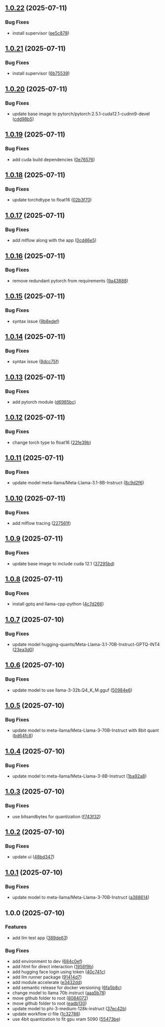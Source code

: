 ## [1.0.22](https://github.com/nishaero/mlflow-llm-demo/compare/v1.0.21...v1.0.22) (2025-07-11)

### Bug Fixes

* install supervisor ([ee5c878](https://github.com/nishaero/mlflow-llm-demo/commit/ee5c878ccd273f03f0ae74b043768c0102371b6e))

## [1.0.21](https://github.com/nishaero/mlflow-llm-demo/compare/v1.0.20...v1.0.21) (2025-07-11)

### Bug Fixes

* install supervisor ([6b75539](https://github.com/nishaero/mlflow-llm-demo/commit/6b755396151ab1ef17f1f22c28dee65cc764eb98))

## [1.0.20](https://github.com/nishaero/mlflow-llm-demo/compare/v1.0.19...v1.0.20) (2025-07-11)

### Bug Fixes

* update base image to pytorch/pytorch:2.5.1-cuda12.1-cudnn9-devel ([cdd98b5](https://github.com/nishaero/mlflow-llm-demo/commit/cdd98b508a5dbcc746d64fc13cbb646176b96701))

## [1.0.19](https://github.com/nishaero/mlflow-llm-demo/compare/v1.0.18...v1.0.19) (2025-07-11)

### Bug Fixes

* add cuda build dependencies ([0e76576](https://github.com/nishaero/mlflow-llm-demo/commit/0e765761e4e1393e82e68413c934c1f2336d1ddd))

## [1.0.18](https://github.com/nishaero/mlflow-llm-demo/compare/v1.0.17...v1.0.18) (2025-07-11)

### Bug Fixes

* update torchdtype to float16 ([02b3f70](https://github.com/nishaero/mlflow-llm-demo/commit/02b3f700111026ecfe80d29f92133a45cd57d695))

## [1.0.17](https://github.com/nishaero/mlflow-llm-demo/compare/v1.0.16...v1.0.17) (2025-07-11)

### Bug Fixes

* add mlflow along with the app ([0cd46e5](https://github.com/nishaero/mlflow-llm-demo/commit/0cd46e5e18fec65c024ff77716d77df272d68538))

## [1.0.16](https://github.com/nishaero/mlflow-llm-demo/compare/v1.0.15...v1.0.16) (2025-07-11)

### Bug Fixes

* remove redundant pytorch from requirements ([9a43888](https://github.com/nishaero/mlflow-llm-demo/commit/9a43888cba743781506878809317c7e3f28540ef))

## [1.0.15](https://github.com/nishaero/mlflow-llm-demo/compare/v1.0.14...v1.0.15) (2025-07-11)

### Bug Fixes

* syntax issue ([9b8edef](https://github.com/nishaero/mlflow-llm-demo/commit/9b8edef81997a727eb20333db76db17b5590dc6e))

## [1.0.14](https://github.com/nishaero/mlflow-llm-demo/compare/v1.0.13...v1.0.14) (2025-07-11)

### Bug Fixes

* syntax issue ([8dcc75f](https://github.com/nishaero/mlflow-llm-demo/commit/8dcc75fff9dd4b9b95768aacf4e2060970f64e98))

## [1.0.13](https://github.com/nishaero/mlflow-llm-demo/compare/v1.0.12...v1.0.13) (2025-07-11)

### Bug Fixes

* add pytorch module ([d6985bc](https://github.com/nishaero/mlflow-llm-demo/commit/d6985bc34c32c5ce4951a7e34902e45671be1012))

## [1.0.12](https://github.com/nishaero/mlflow-llm-demo/compare/v1.0.11...v1.0.12) (2025-07-11)

### Bug Fixes

* change torch type to float16 ([22fe39b](https://github.com/nishaero/mlflow-llm-demo/commit/22fe39b1d90eb42834ba5cb610d4548afe5e919b))

## [1.0.11](https://github.com/nishaero/mlflow-llm-demo/compare/v1.0.10...v1.0.11) (2025-07-11)

### Bug Fixes

* update model meta-llama/Meta-Llama-3.1-8B-Instruct ([8c9d2f6](https://github.com/nishaero/mlflow-llm-demo/commit/8c9d2f6c033553f0c6bc59f337bb0fe6eb03c920))

## [1.0.10](https://github.com/nishaero/mlflow-llm-demo/compare/v1.0.9...v1.0.10) (2025-07-11)

### Bug Fixes

* add mlflow tracing ([227561f](https://github.com/nishaero/mlflow-llm-demo/commit/227561f334df5fc824f0f1c46bf4d86f8992c7dd))

## [1.0.9](https://github.com/nishaero/mlflow-llm-demo/compare/v1.0.8...v1.0.9) (2025-07-11)

### Bug Fixes

* update base image to include cuda 12.1 ([37295bd](https://github.com/nishaero/mlflow-llm-demo/commit/37295bd788c44c86919818934640cff986987d28))

## [1.0.8](https://github.com/nishaero/mlflow-llm-demo/compare/v1.0.7...v1.0.8) (2025-07-11)

### Bug Fixes

* install gptq and llama-cpp-python ([4c7d266](https://github.com/nishaero/mlflow-llm-demo/commit/4c7d266b65589709d406ef9d71c6310e9930b4ba))

## [1.0.7](https://github.com/nishaero/mlflow-llm-demo/compare/v1.0.6...v1.0.7) (2025-07-10)

### Bug Fixes

* update model hugging-quants/Meta-Llama-3.1-70B-Instruct-GPTQ-INT4 ([23ea3d0](https://github.com/nishaero/mlflow-llm-demo/commit/23ea3d008eb2199ad421f204778ced6fb2aa9138))

## [1.0.6](https://github.com/nishaero/mlflow-llm-demo/compare/v1.0.5...v1.0.6) (2025-07-10)

### Bug Fixes

* update model to use llama-3-32b.Q4_K_M.gguf ([50984e6](https://github.com/nishaero/mlflow-llm-demo/commit/50984e68a6ad26568630bd84ded0a433f65ced9a))

## [1.0.5](https://github.com/nishaero/mlflow-llm-demo/compare/v1.0.4...v1.0.5) (2025-07-10)

### Bug Fixes

* update model to meta-llama/Meta-Llama-3-70B-Instruct with 8bit quant ([bd64fc8](https://github.com/nishaero/mlflow-llm-demo/commit/bd64fc854b03c98af7c69e389fa2d0fc3c3fdff6))

## [1.0.4](https://github.com/nishaero/mlflow-llm-demo/compare/v1.0.3...v1.0.4) (2025-07-10)

### Bug Fixes

* update model to meta-llama/Meta-Llama-3-8B-Instruct ([1ba92a8](https://github.com/nishaero/mlflow-llm-demo/commit/1ba92a8d179c46f5ba9a6d8d95e8e1f8080f335c))

## [1.0.3](https://github.com/nishaero/mlflow-llm-demo/compare/v1.0.2...v1.0.3) (2025-07-10)

### Bug Fixes

* use bitsandbytes for quantization ([f743f32](https://github.com/nishaero/mlflow-llm-demo/commit/f743f320306dd520c0b90762620d0ded87a29b59))

## [1.0.2](https://github.com/nishaero/mlflow-llm-demo/compare/v1.0.1...v1.0.2) (2025-07-10)

### Bug Fixes

* update ui ([48bd347](https://github.com/nishaero/mlflow-llm-demo/commit/48bd34730b1c727f8a4e821d91989108b1265f5a))

## [1.0.1](https://github.com/nishaero/mlflow-llm-demo/compare/v1.0.0...v1.0.1) (2025-07-10)

### Bug Fixes

* update model to meta-llama/Meta-Llama-3-70B-Instruct ([a388614](https://github.com/nishaero/mlflow-llm-demo/commit/a388614fa66dbb7a060caea0a85eaff02ef74eed))

## 1.0.0 (2025-07-10)

### Features

* add llm test app ([389de63](https://github.com/nishaero/mlflow-llm-demo/commit/389de63a79f3a3a36ed5235504a52c425621780d))

### Bug Fixes

* add environment to dev ([684c0ef](https://github.com/nishaero/mlflow-llm-demo/commit/684c0efb65bc451165882b1ed552c6d9660c63f7))
* add html for direct interaction ([1956f9b](https://github.com/nishaero/mlflow-llm-demo/commit/1956f9b03b93e626743a121c1696dd3c8b828e99))
* add hugging face login using token ([40c741c](https://github.com/nishaero/mlflow-llm-demo/commit/40c741c07003a2973b28d6810cf69078e1306ef4))
* add llm runner package ([91414d7](https://github.com/nishaero/mlflow-llm-demo/commit/91414d7e3bd3201b6595bf3764bc4b7df0037fdb))
* add module accelerate ([e3432dd](https://github.com/nishaero/mlflow-llm-demo/commit/e3432dd3e0988b6f12e2d1e032447d7c66a49f6a))
* add semantic release for docker versioning ([6fa5b8c](https://github.com/nishaero/mlflow-llm-demo/commit/6fa5b8c9ebf9a14a04048d13f638918e94137c16))
* change model to llama 70b instruct ([aaa5b78](https://github.com/nishaero/mlflow-llm-demo/commit/aaa5b7853e1843e463a162ba53c513e292b374e3))
* move github folder to root ([8084072](https://github.com/nishaero/mlflow-llm-demo/commit/8084072e4c9946a0d726206f3f56b89408e8a2c9))
* move github folder to root ([eadb130](https://github.com/nishaero/mlflow-llm-demo/commit/eadb13053dbfe6c121984b574c861398f1f5a595))
* update model to phi-3-medium-128k-instruct ([37ec42b](https://github.com/nishaero/mlflow-llm-demo/commit/37ec42bfe9ea2c09357dd745e3b5efd71a2d2fc7))
* update workflow ci file ([1c32788](https://github.com/nishaero/mlflow-llm-demo/commit/1c3278811245309a3d4d9ea276c8c82c40225c68))
* use 4bit quantization to fit gpu vram 5090 ([55473be](https://github.com/nishaero/mlflow-llm-demo/commit/55473be4ed20eb1e38d0566bf445faf4d6b014cd))
